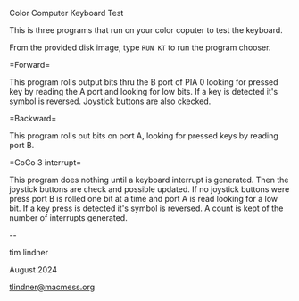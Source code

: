 Color Computer Keyboard Test

This is three programs that run on your color coputer to test the keyboard.

From the provided disk image, type `RUN KT` to run the program chooser.

=Forward=

This program rolls output bits thru the B port of PIA 0 looking for pressed key by reading the A port and looking for low bits. If a key is detected it's symbol is reversed. Joystick buttons are also ckecked.

=Backward=

This program rolls out bits on port A, looking for pressed keys by reading port B.

=CoCo 3 interrupt=

This program does nothing until a keyboard interrupt is generated. Then the joystick buttons are check and possible updated. If no joystick buttons were press port B is rolled one bit at a time and port A is read looking for a low bit. If a key press is detected it's symbol is reversed. A count is kept of the number of interrupts generated.

--

tim lindner

August 2024

tlindner@macmess.org
